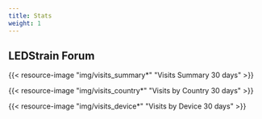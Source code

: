 ```yaml
---
title: Stats
weight: 1
---
```


## LEDStrain Forum

{{< resource-image "img/visits_summary*" "Visits Summary 30 days" >}}

{{< resource-image "img/visits_country*" "Visits by Country 30 days" >}}

{{< resource-image "img/visits_device*" "Visits by Device 30 days" >}}
